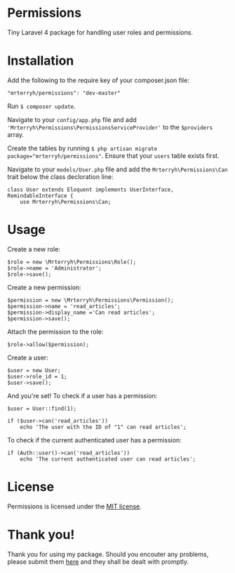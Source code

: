 Permissions
===========

Tiny Laravel 4 package for handling user roles and permissions.

Installation
============

Add the following to the require key of your composer.json file:

    "mrterryh/permissions": "dev-master"
    
        
Run `$ composer update`.

Navigate to your `config/app.php` file and add `'Mrterryh\Permissions\PermissionsServiceProvider'` to the `$providers` array.

Create the tables by running `$ php artisan migrate package="mrterryh/permissions"`. Ensure that your `users` table exists first.

Navigate to your `models/User.php` file and add the `Mrterryh\Permissions\Can` trait below the class decloration line:

    class User extends Eloquent implements UserInterface, RemindableInterface {
        use Mrterryh\Permissions\Can;
        
Usage
=====

Create a new role:

    $role = new \Mrterryh\Permissions\Role();
    $role->name = 'Administrator';
    $role->save();
    
Create a new permission:

    $permission = new \Mrterryh\Permissions\Permission();
    $permission->name = 'read_articles';
    $permission->display_name ='Can read articles';
    $permission->save();
    
Attach the permission to the role:
  
    $role->allow($permission);
    
Create a user:

    $user = new User;
    $user->role_id = 1;
    $user->save();
    
And you're set! To check if a user has a permission:

    $user = User::find(1);

    if ($user->can('read_articles'))
        echo 'The user with the ID of "1" can read articles';
        
To check if the current authenticated user has a permission:

    if (Auth::user()->can('read_articles'))
        echo 'The current authenticated user can read articles';
        
License
=======

Permissions is licensed under the [MIT license](http://opensource.org/licenses/MIT).

Thank you!
==========

Thank you for using my package. Should you encouter any problems, please submit them [here](https://github.com/mrterryh/Permissions/issues) and they shall be dealt with promptly.
